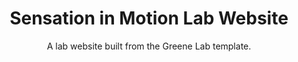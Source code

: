<h1 align="center">Sensation in Motion Lab Website</h1>
<p align="center">
A lab website built from the Greene Lab template.

